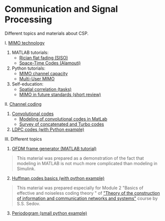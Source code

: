 # Communication and Signal Processing 

Different topics and materials about CSP. 

I. [MIMO technology](https://github.com/kirlf/CSP/blob/master/MIMO/README.md)
1. MATLAB tutorials:
    * [Rician flat fading (SISO)](https://nbviewer.jupyter.org/gist/kirlf/4328eb389b3ddc9a0c350eaed468f870)
    * [Space-Time Codes (Alamouti)](https://nbviewer.jupyter.org/github/kirlf/CSP/blob/master/MIMO/Alamouti.ipynb)
2. Python tutorials:
    * [MIMO channel capacity](https://nbviewer.jupyter.org/github/kirlf/CSP/blob/master/MIMO/MIMO%20Capacity.ipynb)
    * [Multi-User MIMO](https://nbviewer.jupyter.org/github/kirlf/CSP/blob/master/MIMO/BlockDiagonalization.ipynb)
3. Self-education:
    * [Spatial correlation (tasks)](https://nbviewer.jupyter.org/github/kirlf/CSP/blob/master/MIMO/Spatial_Correlation.ipynb)
    * [MIMO in future standards (short review)](https://github.com/kirlf/CSP/blob/master/MIMO/Outlloks.md)

II. [Channel coding](https://github.com/kirlf/CSP/blob/master/FEC/README.md)
1. [Convolutional codes](https://github.com/kirlf/CSP/blob/master/FEC/Convolutional%20codes%20intro.md)
   * [Modeling of convolutional codes in MatLab](https://github.com/kirlf/CSP/blob/master/FEC/Convolutional%20codes%20modeling.md)
   * [Survey of concatenated and Turbo codes](https://github.com/kirlf/CSP/blob/master/FEC/Conv%20codes%20idea%20extensions.md)
2. [LDPC codes (with Python example)](https://nbviewer.jupyter.org/github/kirlf/CSP/blob/master/FEC/LDPC.ipynb)

III. Different topics
1. [OFDM frame generator (MATLAB tutorial)](https://github.com/kirlf/CSP/tree/master/Different/OFDM)
    
> This material was prepared as a demonstration of the fact that modeling in MATLAB is not much more complicated than modeling in Simulink.

2. [Huffman codes basics (with python example)](https://nbviewer.jupyter.org/format/slides/gist/kirlf/2eb242f225f9bfed4ecbfc8e1e2f5f71/Huffman%20codes.ipynb#/)

> This material was prepared especially for Module 2 "Basics of effective and noiseless coding theory
" of ["Theory of the construction of information and communication networks and systems"](http://e.kai.ru/%D0%B3%D0%B5%D1%80%D0%BC%D0%B0%D0%BD%D0%BE-%D1%80%D0%BE%D1%81%D1%81%D0%B8%D0%B9%D1%81%D0%BA%D0%B8%D0%B9-%D0%B8%D0%BD%D1%81%D1%82%D0%B8%D1%82%D1%83%D1%82-%D0%BD%D0%BE%D0%B2%D1%8B%D1%85-%D1%82%D0%B5/) course by S.S. Sedov.
    
3. [Periodogram (small python example)](https://commons.wikimedia.org/wiki/File:Periodogram_windows.png)
